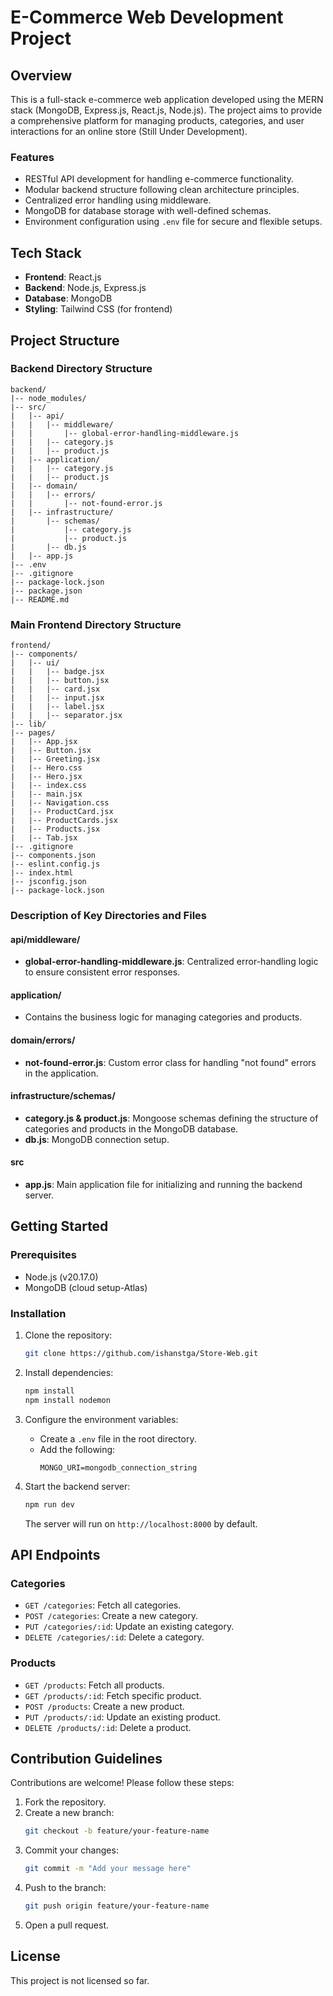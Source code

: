 # E-Commerce Web Development Project

## Overview
This is a full-stack e-commerce web application developed using the MERN stack (MongoDB, Express.js, React.js, Node.js). The project aims to provide a comprehensive platform for managing products, categories, and user interactions for an online store (Still Under Development).

### Features
- RESTful API development for handling e-commerce functionality.
- Modular backend structure following clean architecture principles.
- Centralized error handling using middleware.
- MongoDB for database storage with well-defined schemas.
- Environment configuration using `.env` file for secure and flexible setups.

## Tech Stack
- **Frontend**: React.js
- **Backend**: Node.js, Express.js
- **Database**: MongoDB
- **Styling**: Tailwind CSS (for frontend)

## Project Structure

### Backend Directory Structure
```plaintext
backend/
|-- node_modules/
|-- src/
|   |-- api/
|   |   |-- middleware/
|   |       |-- global-error-handling-middleware.js
|   |   |-- category.js
|   |   |-- product.js
|   |-- application/
|   |   |-- category.js
|   |   |-- product.js
|   |-- domain/
|   |   |-- errors/
|   |       |-- not-found-error.js
|   |-- infrastructure/
|       |-- schemas/
|           |-- category.js
|           |-- product.js
|       |-- db.js
|   |-- app.js
|-- .env
|-- .gitignore
|-- package-lock.json
|-- package.json
|-- README.md
```

### Main Frontend Directory Structure
```plaintext
frontend/
|-- components/
|   |-- ui/
|   |   |-- badge.jsx
|   |   |-- button.jsx
|   |   |-- card.jsx
|   |   |-- input.jsx
|   |   |-- label.jsx
|   |   |-- separator.jsx
|-- lib/
|-- pages/
|   |-- App.jsx
|   |-- Button.jsx
|   |-- Greeting.jsx
|   |-- Hero.css
|   |-- Hero.jsx
|   |-- index.css
|   |-- main.jsx
|   |-- Navigation.css
|   |-- ProductCard.jsx
|   |-- ProductCards.jsx
|   |-- Products.jsx
|   |-- Tab.jsx
|-- .gitignore
|-- components.json
|-- eslint.config.js
|-- index.html
|-- jsconfig.json
|-- package-lock.json
```

### Description of Key Directories and Files

#### **api/middleware/**
- **global-error-handling-middleware.js**: Centralized error-handling logic to ensure consistent error responses.

#### **application/**
- Contains the business logic for managing categories and products.

#### **domain/errors/**
- **not-found-error.js**: Custom error class for handling "not found" errors in the application.

#### **infrastructure/schemas/**
- **category.js & product.js**: Mongoose schemas defining the structure of categories and products in the MongoDB database.
- **db.js**: MongoDB connection setup.

#### **src**
- **app.js**: Main application file for initializing and running the backend server.

## Getting Started

### Prerequisites
- Node.js (v20.17.0)
- MongoDB (cloud setup-Atlas)

### Installation
1. Clone the repository:
   ```bash
   git clone https://github.com/ishanstga/Store-Web.git
   ```

2. Install dependencies:
   ```bash
   npm install
   npm install nodemon
   ```

3. Configure the environment variables:
   - Create a `.env` file in the root directory.
   - Add the following:
     ```env
     MONGO_URI=mongodb_connection_string
     ```

4. Start the backend server:
   ```bash
   npm run dev
   ```
   The server will run on `http://localhost:8000` by default.

## API Endpoints

### Categories
- `GET /categories`: Fetch all categories.
- `POST /categories`: Create a new category.
- `PUT /categories/:id`: Update an existing category.
- `DELETE /categories/:id`: Delete a category.

### Products
- `GET /products`: Fetch all products.
- `GET /products/:id`: Fetch specific product.
- `POST /products`: Create a new product.
- `PUT /products/:id`: Update an existing product.
- `DELETE /products/:id`: Delete a product.

## Contribution Guidelines
Contributions are welcome! Please follow these steps:
1. Fork the repository.
2. Create a new branch:
   ```bash
   git checkout -b feature/your-feature-name
   ```
3. Commit your changes:
   ```bash
   git commit -m "Add your message here"
   ```
4. Push to the branch:
   ```bash
   git push origin feature/your-feature-name
   ```
5. Open a pull request.

## License
This project is not licensed so far.


